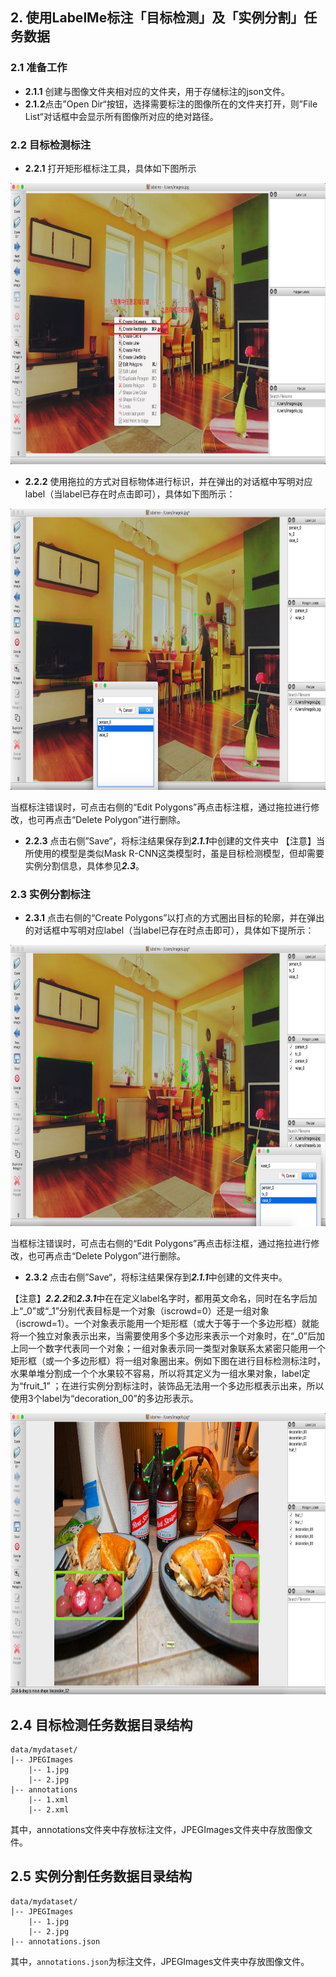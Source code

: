 ## 2. 使用LabelMe标注「目标检测」及「实例分割」任务数据

### 2.1 准备工作     

* **2.1.1** 创建与图像文件夹相对应的文件夹，用于存储标注的json文件。
* **2.1.2**点击”Open Dir“按钮，选择需要标注的图像所在的文件夹打开，则”File List“对话框中会显示所有图像所对应的绝对路径。      

### 2.2 目标检测标注    

* **2.2.1** 打开矩形框标注工具，具体如下图所示     

<div align=center><img width="800" height="450" src="./pics/detection1.png"/></div>        

* **2.2.2** 使用拖拉的方式对目标物体进行标识，并在弹出的对话框中写明对应label（当label已存在时点击即可），具体如下图所示：    

<div align=center><img width="800" height="450" src="./pics/detection3.png"/></div>        

当框标注错误时，可点击右侧的“Edit Polygons”再点击标注框，通过拖拉进行修改，也可再点击“Delete Polygon”进行删除。       

* **2.2.3** 点击右侧”Save“，将标注结果保存到***2.1.1***中创建的文件夹中
  【注意】当所使用的模型是类似Mask R-CNN这类模型时，虽是目标检测模型，但却需要实例分割信息，具体参见***2.3***。

### 2.3 实例分割标注     

* **2.3.1** 点击右侧的“Create Polygons”以打点的方式圈出目标的轮廓，并在弹出的对话框中写明对应label（当label已存在时点击即可），具体如下提所示：

<div align=center><img width="800" height="450" src="./pics/detection2.png"/></div>      

当框标注错误时，可点击右侧的“Edit Polygons”再点击标注框，通过拖拉进行修改，也可再点击“Delete Polygon”进行删除。          

* **2.3.2** 点击右侧”Save“，将标注结果保存到***2.1.1***中创建的文件夹中。       

【注意】***2.2.2***和***2.3.1***中在在定义label名字时，都用英文命名，同时在名字后加上“_0”或“_1”分别代表目标是一个对象（iscrowd=0）还是一组对象（iscrowd=1）。一个对象表示能用一个矩形框（或大于等于一个多边形框）就能将一个独立对象表示出来，当需要使用多个多边形来表示一个对象时，在“_0”后加上同一个数字代表同一个对象；一组对象表示同一类型对象联系太紧密只能用一个矩形框（或一个多边形框）将一组对象圈出来。例如下图在进行目标检测标注时，水果单堆分割成一个个水果较不容易，所以将其定义为一组水果对象，label定为“fruit_1” ；在进行实例分割标注时，装饰品无法用一个多边形框表示出来，所以使用3个label为“decoration_00”的多边形表示。
<div align=center><img width="800" height="450" src="./pics/detection4.png"/></div>   


## 2.4 目标检测任务数据目录结构
```
data/mydataset/
|-- JPEGImages
    |-- 1.jpg 
    |-- 2.jpg
|-- annotations
    |-- 1.xml
    |-- 2.xml
```
其中，annotations文件夹中存放标注文件，JPEGImages文件夹中存放图像文件。        

  

## 2.5 实例分割任务数据目录结构

```
data/mydataset/
|-- JPEGImages
    |-- 1.jpg 
    |-- 2.jpg
|-- annotations.json  
```

其中，`annotations.json`为标注文件，JPEGImages文件夹中存放图像文件。            

